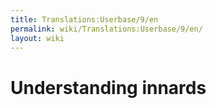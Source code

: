 ```yaml
---
title: Translations:Userbase/9/en
permalink: wiki/Translations:Userbase/9/en/
layout: wiki
---
```


# Understanding innards
